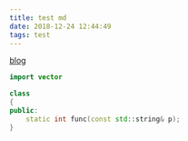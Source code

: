 ```yaml
---
title: test md
date: 2018-12-24 12:44:49
tags: test
---
```


[blog](http://52bg.org "我的博客")

```java
import vector

```

```c++
class
{
public:
    static int func(const std::string& p);
}
```

